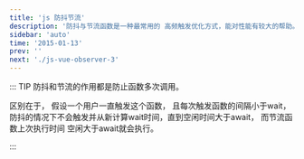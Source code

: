```yaml
---
title: 'js 防抖节流'
description: '防抖与节流函数是一种最常用的 高频触发优化方式，能对性能有较大的帮助。'
sidebar: 'auto'
time: '2015-01-13'
prev: ''
next: './js-vue-observer-3'
---
```


::: TIP 防抖和节流的作用都是防止函数多次调用。

区别在于，
假设一个用户一直触发这个函数，
且每次触发函数的间隔小于wait，
防抖的情况下不会触发并从新计算wait时间，直到空闲时间大于await，
而节流函数上次执行时间 空闲大于await就会执行。

:::